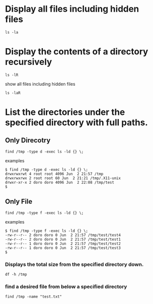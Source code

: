 # Display all files including hidden files
```
ls -la
```
# Display the contents of a directory recursively
```
ls -lR
```
show all files including hidden files
```
ls -laR
```

# List the directories under the specified directory with full paths.

## Only Direcotry
```
find /tmp -type d -exec ls -ld {} \;
```
examples
```
$ find /tmp -type d -exec ls -ld {} \;
drwxrwxrwt 4 root root 4096 Jun  2 21:57 /tmp
drwxrwxrwx 2 root root 60 Jun  2 21:21 /tmp/.X11-unix
drwxr-xr-x 2 doro doro 4096 Jun  2 22:08 /tmp/test
$
```

## Only File
```
find /tmp -type f -exec ls -ld {} \;
```
examples
```
$ find /tmp -type f -exec ls -ld {} \;
-rw-r--r-- 2 doro doro 0 Jun  2 21:57 /tmp/test/test4
-rw-r--r-- 2 doro doro 0 Jun  2 21:57 /tmp/test/test1
-rw-r--r-- 1 doro doro 0 Jun  2 21:57 /tmp/test/test2
-rw-r--r-- 1 doro doro 0 Jun  2 21:57 /tmp/test/test3
$
```


### Displays the total size from the specified directory down.
```
df -h /tmp
```

### find a desired file from below a specified directory
```
find /tmp -name "test.txt"
```